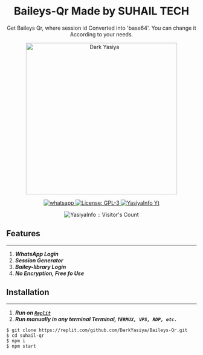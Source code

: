 
<h1 align="center">Baileys-Qr Made by SUHAIL TECH</h1>
<p align="center"> Get Baileys Qr, where session id Converted into 'base64'. You can change it According to your needs. </p>

<p align="center">
  <a href="https://youtube.com/@suhailtechinfo">
    <img alt="Dark Yasiya" height="400" src="https://i.imgur.com/NpA3ZsJ.jpeg">
  </a>
</p>

  <html>
   <body>
  <p align="center">
  <a href="https://wa.me/+94760018802 target="_blank">
    <img alt="whatsapp" src="https://img.shields.io/badge/ Whatsapp -25D366?style=for-the-badge&logo=whatsapp&logoColor=white" />
  </a>
  <a aria-label="Baleys_Qr free" href="https://github.com/DarkChamaofc/SAKURA-MD/fork" target="_blank">
    <img alt="License: GPL-3" src="https://img.shields.io/github/stars/DarkYasiya/Baileys-Qr?style=social" target="_blank" />
  </a>
  <a aria-label="Suhail_Md is free to use" href="https://youtube.com/@yasiya_yt" target="_blank">
    <img alt="YasiyaInfo Yt" src="https://img.shields.io/youtube/channel/subscribers/@yasiya_yt" target="_blank" />
  </a>
    <p align="center"><img src="https://profile-counter.glitch.me/DarkYasiya/Baileys-Qr/count.svg" alt="YasiyaInfo :: Visitor's Count" /></p>

     
  </body>
</html>

## Features
---
1. ***WhatsApp Login***
2. ***Session Generator***
3. ***Bailey-library Login***
4. ***No Encryption, Free fo Use***
##




## Installation
---
1.  ***Run on [`Replit`](https://replit.com/github/DarkYasiya/Baileys-Qr)***
2. ***Run manually in any terminal Terminal, `TERMUX, VPS, RDP, etc.`***
```
$ git clone https://replit.com/github.com/DarkYasiya/Baileys-Qr.git
$ cd suhail-qr
$ npm i
$ npm start
```
##
